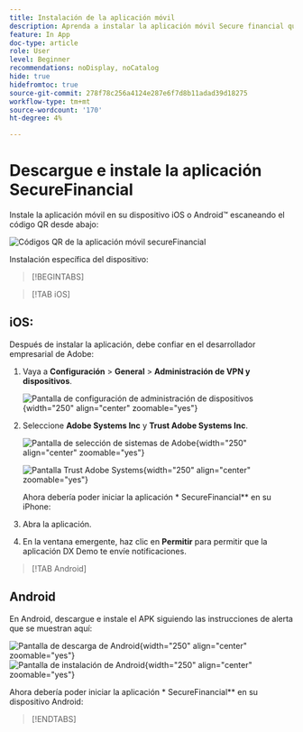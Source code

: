 ```yaml
---
title: Instalación de la aplicación móvil
description: Aprenda a instalar la aplicación móvil Secure financial que se utiliza en el laboratorio L535 Summit.
feature: In App
doc-type: article
role: User
level: Beginner
recommendations: noDisplay, noCatalog
hide: true
hidefromtoc: true
source-git-commit: 278f78c256a4124e287e6f7d8b11adad39d18275
workflow-type: tm+mt
source-wordcount: '170'
ht-degree: 4%

---
```



# Descargue e instale la aplicación SecureFinancial

Instale la aplicación móvil en su dispositivo iOS o Android™ escaneando el código QR desde abajo:

![Códigos QR de la aplicación móvil secureFinancial](/help/summit-lab-assets/assets/dx-demo-app-qr-codes.png)

Instalación específica del dispositivo:

>[!BEGINTABS]

>[!TAB iOS]

## iOS:

Después de instalar la aplicación, debe confiar en el desarrollador empresarial de Adobe:

1. Vaya a **Configuración** > **General** > **Administración de VPN y dispositivos**.

   ![Pantalla de configuración de administración de dispositivos](/help/summit/l820-lab-workbook/assets/1-2-2-device-management-screen.PNG "Pantalla de configuración de administración de dispositivos"){width="250" align="center" zoomable="yes"}

1. Seleccione **Adobe Systems Inc** y **Trust Adobe Systems Inc**.

   ![Pantalla de selección de sistemas de Adobe](/help/summit/l820-lab-workbook/assets/1-2-3-adobe-systems.PNG "Pantalla de selección de sistemas de Adobe"){width="250" align="center" zoomable="yes"}
   <br>

   ![Pantalla Trust Adobe Systems](/help/summit/l820-lab-workbook/assets/1-2-4-trust-adobe.PNG){width="250" align="center" zoomable="yes"}

   Ahora debería poder iniciar la aplicación * SecureFinancial** en su iPhone:

1. Abra la aplicación.

1. En la ventana emergente, haz clic en **Permitir** para permitir que la aplicación DX Demo te envíe notificaciones.


>[!TAB Android]

## Android

En Android, descargue e instale el APK siguiendo las instrucciones de alerta que se muestran aquí:

![Pantalla de descarga de Android](/help/summit/l820-lab-workbook/assets/1-2-5-android-download.jpg "Pantalla de descarga de Android"){width="250" align="center" zoomable="yes"}
<br>
![Pantalla de instalación de Android](/help/summit/l820-lab-workbook/assets/1-2-6-android-installation.jpg){width="250" align="center" zoomable="yes"}

Ahora debería poder iniciar la aplicación * SecureFinancial** en su dispositivo Android:

>[!ENDTABS]
